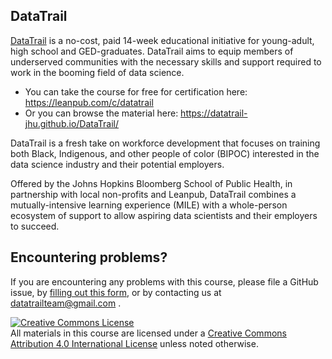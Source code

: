 <!--Delete this section below upon using the template-->

## DataTrail 

[DataTrail](https://www.datatrail.org/) is a no-cost, paid 14-week educational initiative for young-adult, high school and GED-graduates. DataTrail aims to equip members of underserved communities with the necessary skills and support required to work in the booming field of data science. 

- You can take the course for free for certification here: https://leanpub.com/c/datatrail
- Or you can browse the material here: https://datatrail-jhu.github.io/DataTrail/

DataTrail is a fresh take on workforce development that focuses on training both Black, Indigenous, and other people of color (BIPOC) interested in the data science industry and their potential employers.

Offered by the Johns Hopkins Bloomberg School of Public Health, in partnership with local non-profits and Leanpub, DataTrail combines a mutually-intensive learning experience (MILE) with a whole-person ecosystem of support to allow aspiring data scientists and their employers to succeed.  

## Encountering problems?

If you are encountering any problems with this course, please file a GitHub issue, by [filling out this form](https://docs.google.com/forms/d/e/1FAIpQLSfDs_ZkTI1kIwAMn_33ZYxBhpyJ-7Pqvxpnzr4S8FYhnBMIOQ/viewform), or by contacting us at datatrailteam@gmail.com .

<a rel="license" href="http://creativecommons.org/licenses/by/4.0/"><img alt="Creative Commons License" style="border-width:0" src="https://i.creativecommons.org/l/by/4.0/88x31.png" /></a><br />All materials in this course are licensed under a <a rel="license" href="http://creativecommons.org/licenses/by/4.0/">Creative Commons Attribution 4.0 International License</a> unless noted otherwise.
